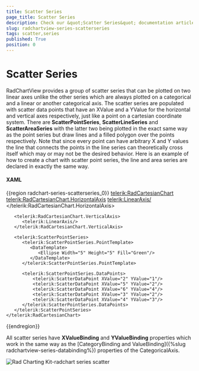 ```yaml
---
title: Scatter Series
page_title: Scatter Series
description: Check our &quot;Scatter Series&quot; documentation article for the RadChartView WPF control.
slug: radchartview-series-scatterseries
tags: scatter,series
published: True
position: 0
---
```


# Scatter Series

RadChartView provides a group of scatter series that can be plotted on two linear axes unlike the other series which are always plotted on a categorical and a linear or another categorical axis. The scatter series are populated with scatter data points that have an XValue and a YValue for the horizontal and vertical axes respectively, just like a point on a cartesian coordinate system. There are __ScatterPointSeries__, __ScatterLineSeries__ and __ScatterAreaSeries__ with the latter two being plotted in the exact same way as the point series but draw lines and a filled polygon over the points respectively. Note that since every point can have arbitrary X and Y values the line that connects the points in the line series can theoretically cross itself which may or may not be the desired behavior. Here is an example of how to create a chart with scatter point series, the line and area series are declared in exactly the same way.        

#### __XAML__

{{region radchart-series-scatterseries_0}}
	<telerik:RadCartesianChart>
	   <telerik:RadCartesianChart.HorizontalAxis>
	      <telerik:LinearAxis/>
	   </telerik:RadCartesianChart.HorizontalAxis>
	
	   <telerik:RadCartesianChart.VerticalAxis>
	      <telerik:LinearAxis/>
	   </telerik:RadCartesianChart.VerticalAxis>
	
	   <telerik:ScatterPointSeries>
	      <telerik:ScatterPointSeries.PointTemplate>
	         <DataTemplate>
	            <Ellipse Width="5" Height="5" Fill="Green"/>
	         </DataTemplate>
	      </telerik:ScatterPointSeries.PointTemplate>
	
	      <telerik:ScatterPointSeries.DataPoints>
		      <telerik:ScatterDataPoint XValue="2" YValue="1"/>
		      <telerik:ScatterDataPoint XValue="5" YValue="2"/>
		      <telerik:ScatterDataPoint XValue="6" YValue="4"/>
		      <telerik:ScatterDataPoint XValue="3" YValue="2"/>
		      <telerik:ScatterDataPoint XValue="4" YValue="3"/>
	      </telerik:ScatterPointSeries.DataPoints>
	   </telerik:ScatterPointSeries>
	</telerik:RadCartesianChart>
{{endregion}}

All scatter series have __XValueBinding__ and __YValueBinding__  properties which work in the same way as the [CategoryBinding and ValueBinding]({%slug radchartview-series-databinding%}) properties of the CategoricalAxis.
        
![Rad Charting Kit-radchart series scatter](images/radchartview-chart_series_scatter.PNG)
